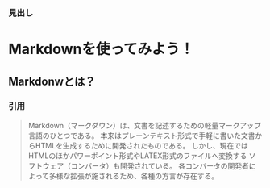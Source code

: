 ### 見出し

Markdownを使ってみよう！
============

Markdonwとは？
------------

### 引用

>Markdown（マークダウン）は、文書を記述するための軽量マークアップ言語のひとつである。
>本来はプレーンテキスト形式で手軽に書いた文書からHTMLを生成するために開発されたものである。
>しかし、現在ではHTMLのほかパワーポイント形式やLATEX形式のファイルへ変換する
>ソフトウェア（コンバータ）も開発されている。
>各コンバータの開発者によって多様な拡張が施されるため、各種の方言が存在する。
